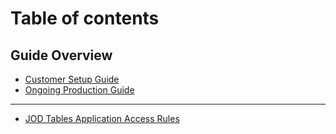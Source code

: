 # Table of contents

## Guide Overview

* [Customer Setup Guide](README.md)
* [Ongoing Production Guide](guide-overview/ongoing-production-guide.md)

***

* [JOD Tables Application Access Rules](jod-tables-application-access-rules.md)
